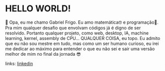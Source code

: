 # HELLO WORLD!
🧐 Opa, eu me chamo Gabriel Frigo. Eu amo matemática🤓 e programação🫥. Pra mim qualquer desafio que envolvam códigos já é digno de ser resolvido. Portanto qualquer projeto, como web, desktop, IA, machine learning, kernel, assembly de CPU... QUALQUER COISA, eu topo. Eu admito que eu não sou mestre em tudo, mas como um ser humano curioso, eu irei me dedicar ao máximo para entender o que eu não sei e sair uma versão melhor de mim no final da jornada 😎

links:
[linkedin](https://www.linkedin.com/in/gabriel-frigo-b6727b275)
